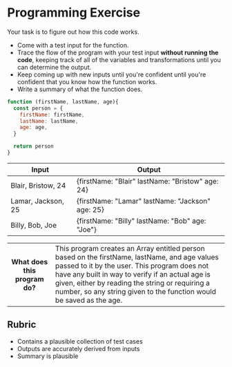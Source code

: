 # Programming Exercise

Your task is to figure out how this code works.

* Come with a test input for the function.
* Trace the flow of the program with your test input **without running the code**, keeping track of all of the variables and transformations until you can determine the output.
* Keep coming up with new inputs until you're confident until you're confident that you know how the function works.
* Write a summary of what the function does.

```js
function (firstName, lastName, age){
  const person = {
    firstName: firstName,
    lastName: lastName,
    age: age,
  }

  return person
}
```

|          Input           |                         Output                            |
| ------------------------ | --------------------------------------------------------- |
|    Blair, Bristow, 24    |     {firstName: "Blair" lastName: "Bristow" age: 24}      | 
|    Lamar, Jackson, 25    |     {firstName: "Lamar" lastName: "Jackson" age: 25}      | 
|      Billy, Bob, Joe     |     {firstName: "Billy" lastName: "Bob" age: "Joe"}       | 

<table>
  <tr>
    <th>What does this program do?</th>
    <td>
      This program creates an Array entitled person based on the firstName, lastName, and age values 
      passed to it by the user. This program does not have any built in way to verify if an actual 
      age is given, either by reading the string or requiring a number, so any string given to the 
      function would be saved as the age. 
    </td>
  </tr>
</table>

## Rubric

* Contains a plausible collection of test cases
* Outputs are accurately derived from inputs
* Summary is plausible
